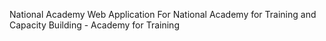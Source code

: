 National Academy
Web Application For National Academy for Training and Capacity Building - Academy for Training
